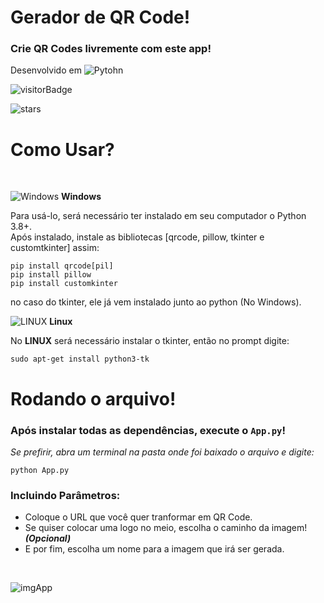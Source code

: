 # Gerador de QR Code!
### Crie QR Codes livremente com este app!

Desenvolvido em  ![Pytohn](https://img.shields.io/badge/Python-14354C?style=flat&logo=python&logoColor=white)

![visitorBadge](https://visitor-badge.laobi.icu/badge?page_id=VitorSamuel.qrcode-generator)

![stars](https://img.shields.io/github/stars/VitorSamuel-pkg/qrcode-generator?style=social)
<br>

# Como Usar?
<br>

![Windows](https://upload.wikimedia.org/wikipedia/commons/thumb/0/0a/Unofficial_Windows_logo_variant_-_2002%E2%80%932012_%28Multicolored%29.svg/35px-Unofficial_Windows_logo_variant_-_2002%E2%80%932012_%28Multicolored%29.svg.png) **Windows**

Para usá-lo, será necessário ter instalado em seu computador o Python 3.8+. 
<br> 
Após instalado, instale as bibliotecas [qrcode, pillow, tkinter e customtkinter] assim:  

```console
pip install qrcode[pil]
pip install pillow
pip install customkinter
```

no caso do tkinter, ele já vem instalado junto ao python (No Windows).

![LINUX](https://upload.wikimedia.org/wikipedia/commons/thumb/3/35/Tux.svg/35px-Tux.svg.png) **Linux**

No **LINUX** será necessário instalar o tkinter, então no prompt digite:
```console
sudo apt-get install python3-tk
```
# Rodando o arquivo!

### Após instalar todas as dependências, execute o `App.py`!
*Se prefirir, abra um terminal na pasta onde foi baixado o arquivo e digite:*
```console
python App.py
```

### Incluindo Parâmetros:

- Coloque o URL que você quer tranformar em QR Code.
- Se quiser colocar uma logo no meio, escolha o caminho da imagem! _**(Opcional)**_
- E por fim, escolha um nome para a imagem que irá ser gerada.

<br>

![imgApp](https://ibin.co/8mWlSHZGg0L7.png) 

